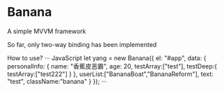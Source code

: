 # Banana
A simple MVVM framework

So far, only two-way binding has been implemented


How to use?
··· JavaScript
let yang = new Banana({
            el: "#app",
            data: {
                personalInfo: {
                    name: "香蕉皮恶霸",
                    age: 20,
                    testArray:["test"],
                    testDeep:{
                        testArray:["test222"]
                    }
                },
                userList:["BananaBoat","BananaReform"],
                text: "test",
                className:"banana"
            }
        });
···
